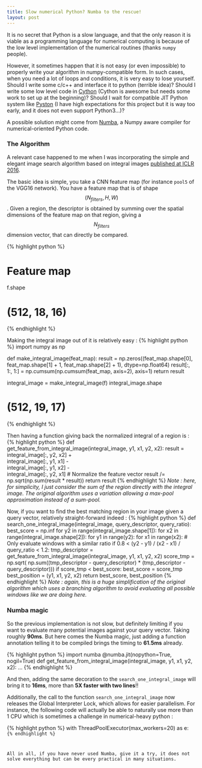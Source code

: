 ```yaml
---
title: Slow numerical Python? Numba to the rescue!
layout: post
---
```


It is no secret that Python is a slow language, and that the only reason it is viable as a programming language for numerical computing is because of the low level implementation of the numerical routines (thanks `numpy` people).

However, it sometimes happen that it is not easy (or even impossible) to properly write your algorithm in numpy-compatible form. In such cases, when you need a lot of loops and conditions, it is very easy to lose yourself. Should I write some c/c++ and interface it to python (terrible idea)? Should I write some low level code in [Cython](http://cython.readthedocs.io/en/latest/index.html) (Cython is awesome but needs some work to set up at the beginning)? Should I wait for compatible JIT Python system like [Pyston](https://blog.pyston.org/) (I have high expectations for this project but it is way too early, and it does not even support Python3...)?

A possible solution might come from [Numba](http://numba.pydata.org/), a Numpy aware compiler for numerical-oriented Python code.

### The Algorithm

A relevant case happened to me when I was incorporating the simple and elegant image search algorithm based on integral images [published at ICLR 2016](https://arxiv.org/abs/1511.05879).

The basic idea is simple, you take a CNN feature map (for instance `pool5` of the VGG16 network). You have a feature map that is of shape $$ (N_{filters}, H, W)$$. Given a region, the descriptor is obtained by summing over the spatial dimensions of the feature map on that region, giving a $$N_{filters}$$ dimension vector, that can directly be compared.

{% highlight python %}
# Feature map
f.shape
# (512, 18, 16)
{% endhighlight %}

Making the integral image out of it is relatively easy :
{% highlight python %}
import numpy as np

def make_integral_image(feat_map):
    result = np.zeros((feat_map.shape[0], feat_map.shape[1] + 1, feat_map.shape[2] + 1), dtype=np.float64)
    result[:, 1:, 1:] = np.cumsum(np.cumsum(feat_map, axis=2), axis=1)
    return result

integral_image = make_integral_image(f)
integral_image.shape
# (512, 19, 17)
{% endhighlight %}

Then having a function giving back the normalized integral of a region is : 
{% highlight python %}
def get_feature_from_integral_image(integral_image, y1, x1, y2, x2):
    result = integral_image[:, y2, x2] + \
                integral_image[:, y1, x1] - \
                integral_image[:, y1, x2] - \
                integral_image[:, y2, x1]
    # Normalize the feature vector
    result /= np.sqrt(np.sum(result * result))
    return result
{% endhighlight %}
_Note : here, for simplicity, I just consider the sum of the region directly with the integral image. The original algorithm uses a variation allowing a max-pool approximation instead of a sum-pool._

Now, if you want to find the best matching region in your image given a query vector, relatively straight-forward indeed :
{% highlight python %}
def search_one_integral_image(integral_image, query_descriptor, query_ratio):
    best_score = np.inf
    for y2 in range(integral_image.shape[1]):
        for x2 in range(integral_image.shape[2]):
            for y1 in range(y2):
                for x1 in range(x2):
                	# Only evaluate windows with a similar ratio
                    if 0.8 < (y2 - y1) / (x2 - x1) / query_ratio < 1.2:
                        tmp_descriptor = get_feature_from_integral_image(integral_image, y1, x1, y2, x2)
                        score_tmp = np.sqrt(
                            np.sum((tmp_descriptor - query_descriptor) * (tmp_descriptor - query_descriptor)))
                        if score_tmp < best_score:
                            best_score = score_tmp
                            best_position = (y1, x1, y2, x2)
    return best_score, best_position
{% endhighlight %}
_Note : again, this is a huge simplification of the original algorithm which uses a branching algorithm to avoid evaluating all possible windows like we are doing here._

### Numba magic

So the previous implementation is not slow, but definitely limiting if you want to evaluate many potential images against your query vector. Taking roughly **90ms**. But here comes the Numba magic, just adding a function annotation telling it to be compiled brings the timing to **61.5ms** already.

{% highlight python %}
import numba
@numba.jit(nopython=True, nogil=True)
def get_feature_from_integral_image(integral_image, y1, x1, y2, x2):
	...
{% endhighlight %}

And then, adding the same decoration to the `search_one_integral_image` will bring it to **16ms**, more than **5X faster with two lines**!!

Additionally, the call to the function `search_one_integral_image` now releases the Global Interpreter Lock, which allows for easier parallelism. For instance, the following code will actually be able to naturally use more than 1 CPU which is sometimes a challenge in numerical-heavy python :

{% highlight python %}
with ThreadPoolExecutor(max_workers=20) as e:
	<code using search_one_integral_image>
{% endhighlight %}

All in all, if you have never used Numba, give it a try, it does not solve everything but can be every practical in many situations.
